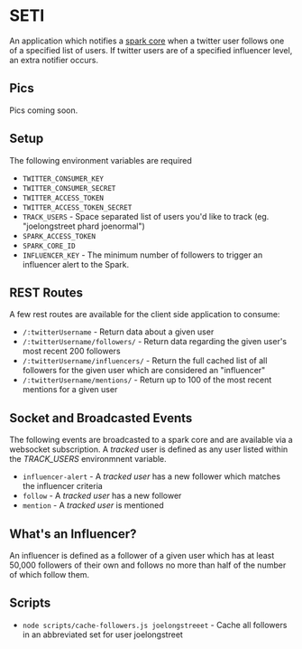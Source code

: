 # SETI
An application which notifies a [spark core](http://spark.io) when a twitter user follows one of a specified list of users. If twitter users are of a specified influencer level, an extra notifier occurs.


## Pics
Pics coming soon.


## Setup
The following environment variables are required
* `TWITTER_CONSUMER_KEY`
* `TWITTER_CONSUMER_SECRET`
* `TWITTER_ACCESS_TOKEN`
* `TWITTER_ACCESS_TOKEN_SECRET`
* `TRACK_USERS` - Space separated list of users you'd like to track (eg. "joelongstreet phard joenormal")
* `SPARK_ACCESS_TOKEN`
* `SPARK_CORE_ID`
* `INFLUENCER_KEY` - The minimum number of followers to trigger an influencer alert to the Spark.


## REST Routes
A few rest routes are available for the client side application to consume:

* `/:twitterUsername` - Return data about a given user
* `/:twitterUsername/followers/` - Return data regarding the given user's most recent 200 followers
* `/:twitterUsername/influencers/` - Return the full cached list of all followers for the given user which are considered an "influencer"
* `/:twitterUsername/mentions/` - Return up to 100 of the most recent mentions for a given user


## Socket and Broadcasted Events
The following events are broadcasted to a spark core and are available via a websocket subscription. A *tracked* user is defined as any user listed within the *TRACK_USERS* environmnent variable.

* `influencer-alert` - A *tracked user* has a new follower which matches the influencer criteria
* `follow` - A *tracked user* has a new follower
* `mention` - A *tracked user* is mentioned


## What's an Influencer?
An influencer is defined as a follower of a given user which has at least 50,000 followers of their own and follows no more than half of the number of which follow them.


## Scripts
* `node scripts/cache-followers.js joelongstreeet` - Cache all followers in an abbreviated set for user joelongstreet
